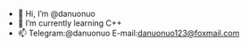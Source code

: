 - 👋 Hi, I’m @danuonuo
- 🌱 I’m currently learning C++
- 📫 Telegram:@danuonuo
      E-mail:danuonuo123@foxmail.com


